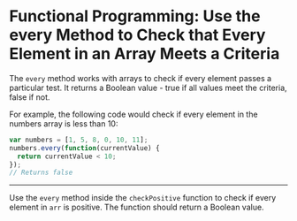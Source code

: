 # Functional Programming: Use the every Method to Check that Every Element in an Array Meets a Criteria

The `every` method works with arrays to check if every element passes a particular test. It returns a Boolean value - true if all values meet the criteria, false if not.

For example, the following code would check if every element in the numbers array is less than 10:

```javascript
var numbers = [1, 5, 8, 0, 10, 11];
numbers.every(function(currentValue) {
  return currentValue < 10;
});
// Returns false
```

***

Use the `every` method inside the `checkPositive` function to check if every element in `arr` is positive. The function should return a Boolean value.